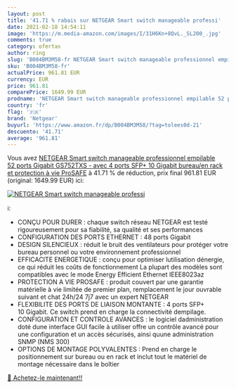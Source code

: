 ```yaml
---
layout: post
title: '41.71 % rabais sur NETGEAR Smart switch manageable professi'
date: 2021-02-18 14:54:11
image: 'https://m.media-amazon.com/images/I/31H6Kn+8QvL._SL200_.jpg'
comments: true
category: ofertas
author: ring
slug: 'B004BM3M58-fr NETGEAR Smart switch manageable professionnel empilable 52...'
sku: 'B004BM3M58-fr'
actualPrice: 961.81 EUR
currency: EUR
price: 961.81
comparePrice: 1649.99 EUR
prodname: 'NETGEAR Smart switch manageable professionnel empilable 52 ports Gigabit  GS752TXS  - avec 4 ports SFP+ 10 Gigabit  bureau/en rack et protection à vie ProSAFE'
country: 'fr'
flag: '🇫🇷'
brand: 'Netgear'
buyurl: 'https://www.amazon.fr/dp/B004BM3M58/?tag=tolees0d-21'
descuento: '41.71'
average: '961.81'
---
```


Vous avez [NETGEAR Smart switch manageable professionnel empilable 52 ports Gigabit  GS752TXS  - avec 4 ports SFP+ 10 Gigabit  bureau/en rack et protection à vie ProSAFE](https://www.amazon.fr/dp/B004BM3M58/?tag=tolees0d-21)  à  41.71 % de réduction, prix final  961.81 EUR (original: 1649.99 EUR) ici:

[![NETGEAR Smart switch manageable professi](https://m.media-amazon.com/images/I/31H6Kn+8QvL._SL200_.jpg)](https://www.amazon.fr/dp/B004BM3M58/?tag=tolees0d-21)

ℹ️:

- CONÇU POUR DURER : chaque switch réseau NETGEAR est testé rigoureusement pour sa fiabilité, sa qualité et ses performances
- CONFIGURATION DES PORTS ETHERNET : 48 ports Gigabit
- DESIGN SILENCIEUX : réduit le bruit des ventilateurs pour protéger votre bureau personnel ou votre environnement professionnel
- EFFICACITE ENERGETIQUE : conçu pour optimiser lutilisation dénergie, ce qui réduit les coûts de fonctionnement La plupart des modèles sont compatibles avec le mode Energy Efficient Ethernet IEEE8023az
- PROTECTION A VIE PROSAFE : produit couvert par une garantie matérielle à vie limitée de premier plan, remplacement le jour ouvrable suivant et chat 24h/24 7j7 avec un expert NETGEAR
- FLEXIBILITE DES PORTS DE LIAISON MONTANTE : 4 ports SFP+ 10 Gigabit. Ce switch prend en charge la connectivité dempilage.
- CONFIGURATION ET CONTROLE AVANCES : le logiciel dadministration doté dune interface GUI facile à utiliser offre un contrôle avancé pour une configuration et un accès sécurisés, ainsi quune administration SNMP (NMS 300)
- OPTIONS DE MONTAGE POLYVALENTES : Prend en charge le positionnement sur bureau ou en rack et inclut tout le matériel de montage nécessaire dans le boîtier

[🛒 Achetez-le maintenant!!](https://www.amazon.fr/dp/B004BM3M58/?tag=tolees0d-21)
